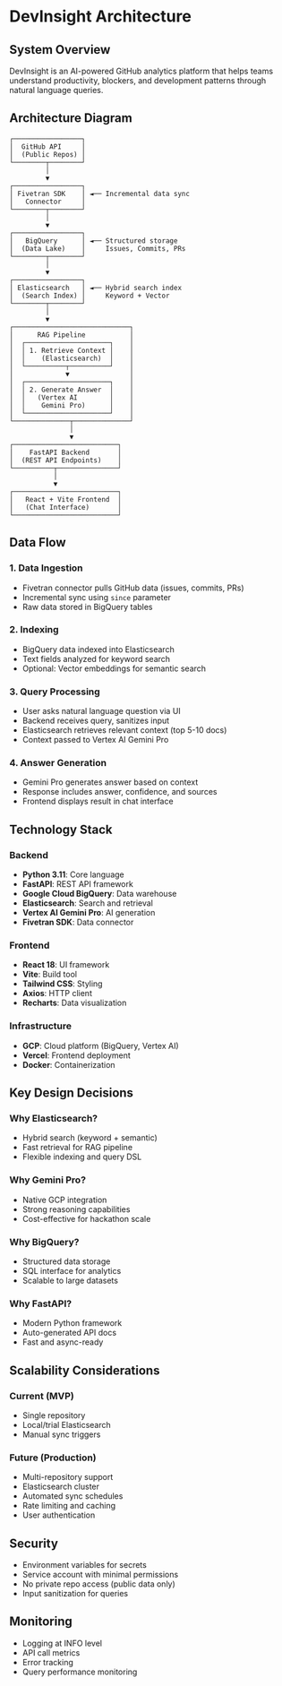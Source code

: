 # DevInsight Architecture

## System Overview

DevInsight is an AI-powered GitHub analytics platform that helps teams understand productivity, blockers, and development patterns through natural language queries.

## Architecture Diagram

```
┌─────────────────┐
│  GitHub API     │
│  (Public Repos) │
└────────┬────────┘
         │
         ▼
┌─────────────────┐
│ Fivetran SDK    │ ◄── Incremental data sync
│   Connector     │
└────────┬────────┘
         │
         ▼
┌─────────────────┐
│   BigQuery      │ ◄── Structured storage
│  (Data Lake)    │     Issues, Commits, PRs
└────────┬────────┘
         │
         ▼
┌─────────────────┐
│ Elasticsearch   │ ◄── Hybrid search index
│  (Search Index) │     Keyword + Vector
└────────┬────────┘
         │
         ▼
┌─────────────────────────────┐
│      RAG Pipeline           │
│  ┌─────────────────────┐    │
│  │ 1. Retrieve Context │    │
│  │    (Elasticsearch)  │    │
│  └──────────┬──────────┘    │
│             ▼               │
│  ┌─────────────────────┐    │
│  │ 2. Generate Answer  │    │
│  │   (Vertex AI        │    │
│  │    Gemini Pro)      │    │
│  └─────────────────────┘    │
└──────────────┬──────────────┘
               │
               ▼
┌──────────────────────────┐
│    FastAPI Backend       │
│  (REST API Endpoints)    │
└──────────┬───────────────┘
           │
           ▼
┌──────────────────────────┐
│   React + Vite Frontend  │
│   (Chat Interface)       │
└──────────────────────────┘
```

## Data Flow

### 1. **Data Ingestion**
- Fivetran connector pulls GitHub data (issues, commits, PRs)
- Incremental sync using `since` parameter
- Raw data stored in BigQuery tables

### 2. **Indexing**
- BigQuery data indexed into Elasticsearch
- Text fields analyzed for keyword search
- Optional: Vector embeddings for semantic search

### 3. **Query Processing**
- User asks natural language question via UI
- Backend receives query, sanitizes input
- Elasticsearch retrieves relevant context (top 5-10 docs)
- Context passed to Vertex AI Gemini Pro

### 4. **Answer Generation**
- Gemini Pro generates answer based on context
- Response includes answer, confidence, and sources
- Frontend displays result in chat interface

## Technology Stack

### Backend
- **Python 3.11**: Core language
- **FastAPI**: REST API framework
- **Google Cloud BigQuery**: Data warehouse
- **Elasticsearch**: Search and retrieval
- **Vertex AI Gemini Pro**: AI generation
- **Fivetran SDK**: Data connector

### Frontend
- **React 18**: UI framework
- **Vite**: Build tool
- **Tailwind CSS**: Styling
- **Axios**: HTTP client
- **Recharts**: Data visualization

### Infrastructure
- **GCP**: Cloud platform (BigQuery, Vertex AI)
- **Vercel**: Frontend deployment
- **Docker**: Containerization

## Key Design Decisions

### Why Elasticsearch?
- Hybrid search (keyword + semantic)
- Fast retrieval for RAG pipeline
- Flexible indexing and query DSL

### Why Gemini Pro?
- Native GCP integration
- Strong reasoning capabilities
- Cost-effective for hackathon scale

### Why BigQuery?
- Structured data storage
- SQL interface for analytics
- Scalable to large datasets

### Why FastAPI?
- Modern Python framework
- Auto-generated API docs
- Fast and async-ready

## Scalability Considerations

### Current (MVP)
- Single repository
- Local/trial Elasticsearch
- Manual sync triggers

### Future (Production)
- Multi-repository support
- Elasticsearch cluster
- Automated sync schedules
- Rate limiting and caching
- User authentication

## Security

- Environment variables for secrets
- Service account with minimal permissions
- No private repo access (public data only)
- Input sanitization for queries

## Monitoring

- Logging at INFO level
- API call metrics
- Error tracking
- Query performance monitoring
